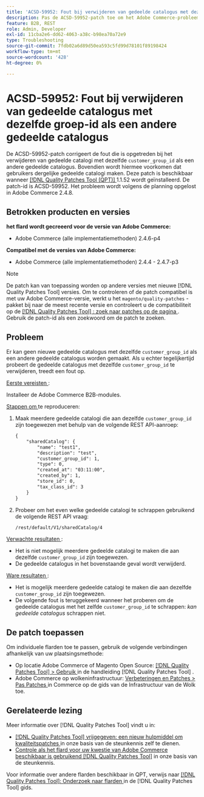 ```yaml
---
title: 'ACSD-59952: Fout bij verwijderen van gedeelde catalogus met dezelfde groep-id als een andere gedeelde catalogus'
description: Pas de ACSD-59952-patch toe om het Adobe Commerce-probleem op te lossen waarbij een fout optreedt bij het verwijderen van een gedeelde catalogus met dezelfde ` customer_group_id' als een andere gedeelde catalogus.
feature: B2B, REST
role: Admin, Developer
exl-id: 11cba2e6-dd62-4063-a38c-b98ea70a72e9
type: Troubleshooting
source-git-commit: 7fdb02a6d89d50ea593c5fd99d78101f89198424
workflow-type: tm+mt
source-wordcount: '428'
ht-degree: 0%

---
```


# ACSD-59952: Fout bij verwijderen van gedeelde catalogus met dezelfde groep-id als een andere gedeelde catalogus

De ACSD-59952-patch corrigeert de fout die is opgetreden bij het verwijderen van gedeelde catalogi met dezelfde `customer_group_id` als een andere gedeelde catalogus. Bovendien wordt hiermee voorkomen dat gebruikers dergelijke gedeelde catalogi maken. Deze patch is beschikbaar wanneer [[!DNL Quality Patches Tool (QPT)] ](https://experienceleague.adobe.com/en/docs/commerce-operations/tools/quality-patches-tool/quality-patches-tool-to-self-serve-quality-patches) 1.1.52 wordt geïnstalleerd. De patch-id is ACSD-59952. Het probleem wordt volgens de planning opgelost in Adobe Commerce 2.4.8.

## Betrokken producten en versies

**het flard wordt gecreeerd voor de versie van Adobe Commerce:**

* Adobe Commerce (alle implementatiemethoden) 2.4.6-p4

**Compatibel met de versies van Adobe Commerce:**

* Adobe Commerce (alle implementatiemethoden) 2.4.4 - 2.4.7-p3

>[!NOTE]
>
>De patch kan van toepassing worden op andere versies met nieuwe [!DNL Quality Patches Tool] versies. Om te controleren of de patch compatibel is met uw Adobe Commerce-versie, werkt u het `magento/quality-patches` -pakket bij naar de meest recente versie en controleert u de compatibiliteit op de [[!DNL Quality Patches Tool] : zoek naar patches op de pagina ](https://experienceleague.adobe.com/tools/commerce-quality-patches/index.html) . Gebruik de patch-id als een zoekwoord om de patch te zoeken.

## Probleem

Er kan geen nieuwe gedeelde catalogus met dezelfde `customer_group_id` als een andere gedeelde catalogus worden gemaakt. Als u echter tegelijkertijd probeert de gedeelde catalogus met dezelfde `customer_group_id` te verwijderen, treedt een fout op.

<u> Eerste vereisten </u>:

Installeer de Adobe Commerce B2B-modules.

<u> Stappen om </u> te reproduceren:

1. Maak meerdere gedeelde catalogi die aan dezelfde `customer_group_id` zijn toegewezen met behulp van de volgende REST API-aanroep:

   ```REST
   {
       "sharedCatalog": {
           "name": "test1",
           "description": "test",
           "customer_group_id": 1,
           "type": 0,
           "created_at": "03:11:00",
           "created_by": 1,
           "store_id": 0,
           "tax_class_id": 3
       }
   }
   ```

1. Probeer om het even welke gedeelde catalogi te schrappen gebruikend de volgende REST API vraag:

   ```REST
   /rest/default/V1/sharedCatalog/4
   ```

<u> Verwachte resultaten </u>:

* Het is niet mogelijk meerdere gedeelde catalogi te maken die aan dezelfde `customer_group_id` zijn toegewezen.
* De gedeelde catalogus in het bovenstaande geval wordt verwijderd.

<u> Ware resultaten </u>:

* Het is mogelijk meerdere gedeelde catalogi te maken die aan dezelfde `customer_group_id` zijn toegewezen.
* De volgende fout is teruggekeerd wanneer het proberen om de gedeelde catalogus met het zelfde `customer_group_id` te schrappen: *kan gedeelde catalogus* schrappen niet.

## De patch toepassen

Om individuele flarden toe te passen, gebruik de volgende verbindingen afhankelijk van uw plaatsingsmethode:

* Op locatie Adobe Commerce of Magento Open Source: [[!DNL Quality Patches Tool] > Gebruik ](/help/tools/quality-patches-tool/usage.md) in de handleiding [!DNL Quality Patches Tool] .
* Adobe Commerce op wolkeninfrastructuur: [ Verbeteringen en Patches > Pas Patches ](https://experienceleague.adobe.com/docs/commerce-cloud-service/user-guide/develop/upgrade/apply-patches.html) in Commerce op de gids van de Infrastructuur van de Wolk toe.

## Gerelateerde lezing

Meer informatie over [!DNL Quality Patches Tool] vindt u in:

* [[!DNL Quality Patches Tool]  vrijgegeven: een nieuw hulpmiddel om kwaliteitspatches ](https://experienceleague.adobe.com/en/docs/commerce-operations/tools/quality-patches-tool/quality-patches-tool-to-self-serve-quality-patches) in onze basis van de steunkennis zelf te dienen.
* [ Controle als het flard voor uw kwestie van Adobe Commerce beschikbaar is gebruikend  [!DNL Quality Patches Tool]](/help/tools/quality-patches-tool/patches-available-in-qpt/check-patch-for-magento-issue-with-magento-quality-patches.md) in onze basis van de steunkennis.

Voor informatie over andere flarden beschikbaar in QPT, verwijs naar [[!DNL Quality Patches Tool]: Onderzoek naar flarden ](https://experienceleague.adobe.com/tools/commerce-quality-patches/index.html) in de [!DNL Quality Patches Tool] gids.
